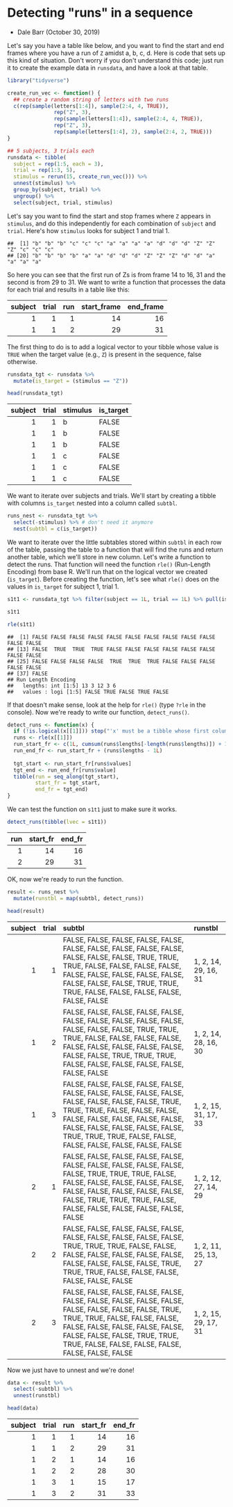 # Detecting "runs" in a sequence

- Dale Barr (October 30, 2019)

Let's say you have a table like below, and you want to find the start and end frames where you have a run of `Z` amidst a, b, c, d.  Here is code that sets up this kind of situation. Don't worry if you don't understand this code; just run it to create the example data in `runsdata`, and have a look at that table.


```r
library("tidyverse")

create_run_vec <- function() {
  ## create a random string of letters with two runs
  c(rep(sample(letters[1:4]), sample(2:4, 4, TRUE)),
               rep("Z", 3),
               rep(sample(letters[1:4]), sample(2:4, 4, TRUE)),
               rep("Z", 3),
               rep(sample(letters[1:4], 2), sample(2:4, 2, TRUE)))
}

## 5 subjects, 3 trials each
runsdata <- tibble(
  subject = rep(1:5, each = 3),
  trial = rep(1:3, 5),
  stimulus = rerun(15, create_run_vec())) %>%
  unnest(stimulus) %>%
  group_by(subject, trial) %>%
  ungroup() %>%
  select(subject, trial, stimulus)
```

Let's say you want to find the start and stop frames where `Z` appears in `stimulus`, and do this independently for each combination of `subject` and `trial`.  Here's how `stimulus` looks for subject 1 and trial 1.


```
##  [1] "b" "b" "b" "c" "c" "c" "a" "a" "a" "a" "d" "d" "d" "Z" "Z" "Z" "c" "c" "c"
## [20] "b" "b" "b" "b" "a" "a" "d" "d" "d" "Z" "Z" "Z" "d" "d" "a" "a" "a" "a"
```

So here you can see that the first run of Zs is from frame 14 to 16, 31 and the second is from 29 to 31. We want to write a function that processes the data for each trial and results in a table like this:

<div class="kable-table">

<table>
 <thead>
  <tr>
   <th style="text-align:right;"> subject </th>
   <th style="text-align:right;"> trial </th>
   <th style="text-align:right;"> run </th>
   <th style="text-align:right;"> start_frame </th>
   <th style="text-align:right;"> end_frame </th>
  </tr>
 </thead>
<tbody>
  <tr>
   <td style="text-align:right;"> 1 </td>
   <td style="text-align:right;"> 1 </td>
   <td style="text-align:right;"> 1 </td>
   <td style="text-align:right;"> 14 </td>
   <td style="text-align:right;"> 16 </td>
  </tr>
  <tr>
   <td style="text-align:right;"> 1 </td>
   <td style="text-align:right;"> 1 </td>
   <td style="text-align:right;"> 2 </td>
   <td style="text-align:right;"> 29 </td>
   <td style="text-align:right;"> 31 </td>
  </tr>
</tbody>
</table>

</div>

The first thing to do is to add a logical vector to your tibble whose value is `TRUE` when the target value (e.g., `Z`) is present in the sequence, false otherwise.


```r
runsdata_tgt <- runsdata %>%
  mutate(is_target = (stimulus == "Z"))

head(runsdata_tgt)
```

<div class="kable-table">

<table>
 <thead>
  <tr>
   <th style="text-align:right;"> subject </th>
   <th style="text-align:right;"> trial </th>
   <th style="text-align:left;"> stimulus </th>
   <th style="text-align:left;"> is_target </th>
  </tr>
 </thead>
<tbody>
  <tr>
   <td style="text-align:right;"> 1 </td>
   <td style="text-align:right;"> 1 </td>
   <td style="text-align:left;"> b </td>
   <td style="text-align:left;"> FALSE </td>
  </tr>
  <tr>
   <td style="text-align:right;"> 1 </td>
   <td style="text-align:right;"> 1 </td>
   <td style="text-align:left;"> b </td>
   <td style="text-align:left;"> FALSE </td>
  </tr>
  <tr>
   <td style="text-align:right;"> 1 </td>
   <td style="text-align:right;"> 1 </td>
   <td style="text-align:left;"> b </td>
   <td style="text-align:left;"> FALSE </td>
  </tr>
  <tr>
   <td style="text-align:right;"> 1 </td>
   <td style="text-align:right;"> 1 </td>
   <td style="text-align:left;"> c </td>
   <td style="text-align:left;"> FALSE </td>
  </tr>
  <tr>
   <td style="text-align:right;"> 1 </td>
   <td style="text-align:right;"> 1 </td>
   <td style="text-align:left;"> c </td>
   <td style="text-align:left;"> FALSE </td>
  </tr>
  <tr>
   <td style="text-align:right;"> 1 </td>
   <td style="text-align:right;"> 1 </td>
   <td style="text-align:left;"> c </td>
   <td style="text-align:left;"> FALSE </td>
  </tr>
</tbody>
</table>

</div>

We want to iterate over subjects and trials. We'll start by creating a tibble with columns `is_target` nested into a column called `subtbl`.


```r
runs_nest <- runsdata_tgt %>%
  select(-stimulus) %>% # don't need it anymore
  nest(subtbl = c(is_target))
```

We want to iterate over the little subtables stored within `subtbl` in each row of the table, passing the table to a function that will find the runs and return another table, which we'll store in new column. Let's write a function to detect the runs. That function will need the function `rle()` (Run-Length Encoding) from base R. We'll run that on the logical vector we created (`is_target`). Before creating the function, let's see what `rle()` does on the values in `is_target` for subject 1, trial 1.


```r
s1t1 <- runsdata_tgt %>% filter(subject == 1L, trial == 1L) %>% pull(is_target)

s1t1

rle(s1t1)
```

```
##  [1] FALSE FALSE FALSE FALSE FALSE FALSE FALSE FALSE FALSE FALSE FALSE FALSE
## [13] FALSE  TRUE  TRUE  TRUE FALSE FALSE FALSE FALSE FALSE FALSE FALSE FALSE
## [25] FALSE FALSE FALSE FALSE  TRUE  TRUE  TRUE FALSE FALSE FALSE FALSE FALSE
## [37] FALSE
## Run Length Encoding
##   lengths: int [1:5] 13 3 12 3 6
##   values : logi [1:5] FALSE TRUE FALSE TRUE FALSE
```

If that doesn't make sense, look at the help for `rle()` (type `?rle` in the console). Now we're ready to write our function, `detect_runs()`.


```r
detect_runs <- function(x) {  
  if (!is.logical(x[[1]])) stop("'x' must be a tibble whose first column is of type 'logical'")
  runs <- rle(x[[1]])
  run_start_fr <- c(1L, cumsum(runs$lengths[-length(runs$lengths)]) + 1L)
  run_end_fr <- run_start_fr + (runs$lengths - 1L)
  
  tgt_start <- run_start_fr[runs$values]
  tgt_end <- run_end_fr[runs$value]
  tibble(run = seq_along(tgt_start),
         start_fr = tgt_start,
         end_fr = tgt_end)
}
```

We can test the function on `s1t1` just to make sure it works.


```r
detect_runs(tibble(lvec = s1t1))
```

<div class="kable-table">

<table>
 <thead>
  <tr>
   <th style="text-align:right;"> run </th>
   <th style="text-align:right;"> start_fr </th>
   <th style="text-align:right;"> end_fr </th>
  </tr>
 </thead>
<tbody>
  <tr>
   <td style="text-align:right;"> 1 </td>
   <td style="text-align:right;"> 14 </td>
   <td style="text-align:right;"> 16 </td>
  </tr>
  <tr>
   <td style="text-align:right;"> 2 </td>
   <td style="text-align:right;"> 29 </td>
   <td style="text-align:right;"> 31 </td>
  </tr>
</tbody>
</table>

</div>

OK, now we're ready to run the function.


```r
result <- runs_nest %>%
  mutate(runstbl = map(subtbl, detect_runs))

head(result)
```

<div class="kable-table">

<table>
 <thead>
  <tr>
   <th style="text-align:right;"> subject </th>
   <th style="text-align:right;"> trial </th>
   <th style="text-align:left;"> subtbl </th>
   <th style="text-align:left;"> runstbl </th>
  </tr>
 </thead>
<tbody>
  <tr>
   <td style="text-align:right;"> 1 </td>
   <td style="text-align:right;"> 1 </td>
   <td style="text-align:left;"> FALSE, FALSE, FALSE, FALSE, FALSE, FALSE, FALSE, FALSE, FALSE, FALSE, FALSE, FALSE, FALSE, TRUE, TRUE, TRUE, FALSE, FALSE, FALSE, FALSE, FALSE, FALSE, FALSE, FALSE, FALSE, FALSE, FALSE, FALSE, TRUE, TRUE, TRUE, FALSE, FALSE, FALSE, FALSE, FALSE, FALSE </td>
   <td style="text-align:left;"> 1, 2, 14, 29, 16, 31 </td>
  </tr>
  <tr>
   <td style="text-align:right;"> 1 </td>
   <td style="text-align:right;"> 2 </td>
   <td style="text-align:left;"> FALSE, FALSE, FALSE, FALSE, FALSE, FALSE, FALSE, FALSE, FALSE, FALSE, FALSE, FALSE, FALSE, TRUE, TRUE, TRUE, FALSE, FALSE, FALSE, FALSE, FALSE, FALSE, FALSE, FALSE, FALSE, FALSE, FALSE, TRUE, TRUE, TRUE, FALSE, FALSE, FALSE, FALSE, FALSE, FALSE, FALSE </td>
   <td style="text-align:left;"> 1, 2, 14, 28, 16, 30 </td>
  </tr>
  <tr>
   <td style="text-align:right;"> 1 </td>
   <td style="text-align:right;"> 3 </td>
   <td style="text-align:left;"> FALSE, FALSE, FALSE, FALSE, FALSE, FALSE, FALSE, FALSE, FALSE, FALSE, FALSE, FALSE, FALSE, FALSE, TRUE, TRUE, TRUE, FALSE, FALSE, FALSE, FALSE, FALSE, FALSE, FALSE, FALSE, FALSE, FALSE, FALSE, FALSE, FALSE, TRUE, TRUE, TRUE, FALSE, FALSE, FALSE, FALSE, FALSE, FALSE, FALSE </td>
   <td style="text-align:left;"> 1, 2, 15, 31, 17, 33 </td>
  </tr>
  <tr>
   <td style="text-align:right;"> 2 </td>
   <td style="text-align:right;"> 1 </td>
   <td style="text-align:left;"> FALSE, FALSE, FALSE, FALSE, FALSE, FALSE, FALSE, FALSE, FALSE, FALSE, FALSE, TRUE, TRUE, TRUE, FALSE, FALSE, FALSE, FALSE, FALSE, FALSE, FALSE, FALSE, FALSE, FALSE, FALSE, FALSE, TRUE, TRUE, TRUE, FALSE, FALSE, FALSE, FALSE, FALSE, FALSE, FALSE </td>
   <td style="text-align:left;"> 1, 2, 12, 27, 14, 29 </td>
  </tr>
  <tr>
   <td style="text-align:right;"> 2 </td>
   <td style="text-align:right;"> 2 </td>
   <td style="text-align:left;"> FALSE, FALSE, FALSE, FALSE, FALSE, FALSE, FALSE, FALSE, FALSE, FALSE, TRUE, TRUE, TRUE, FALSE, FALSE, FALSE, FALSE, FALSE, FALSE, FALSE, FALSE, FALSE, FALSE, FALSE, TRUE, TRUE, TRUE, FALSE, FALSE, FALSE, FALSE, FALSE, FALSE </td>
   <td style="text-align:left;"> 1, 2, 11, 25, 13, 27 </td>
  </tr>
  <tr>
   <td style="text-align:right;"> 2 </td>
   <td style="text-align:right;"> 3 </td>
   <td style="text-align:left;"> FALSE, FALSE, FALSE, FALSE, FALSE, FALSE, FALSE, FALSE, FALSE, FALSE, FALSE, FALSE, FALSE, FALSE, TRUE, TRUE, TRUE, FALSE, FALSE, FALSE, FALSE, FALSE, FALSE, FALSE, FALSE, FALSE, FALSE, FALSE, TRUE, TRUE, TRUE, FALSE, FALSE, FALSE, FALSE, FALSE, FALSE, FALSE </td>
   <td style="text-align:left;"> 1, 2, 15, 29, 17, 31 </td>
  </tr>
</tbody>
</table>

</div>

Now we just have to unnest and we're done!


```r
data <- result %>%
  select(-subtbl) %>%
  unnest(runstbl)

head(data)
```

<div class="kable-table">

<table>
 <thead>
  <tr>
   <th style="text-align:right;"> subject </th>
   <th style="text-align:right;"> trial </th>
   <th style="text-align:right;"> run </th>
   <th style="text-align:right;"> start_fr </th>
   <th style="text-align:right;"> end_fr </th>
  </tr>
 </thead>
<tbody>
  <tr>
   <td style="text-align:right;"> 1 </td>
   <td style="text-align:right;"> 1 </td>
   <td style="text-align:right;"> 1 </td>
   <td style="text-align:right;"> 14 </td>
   <td style="text-align:right;"> 16 </td>
  </tr>
  <tr>
   <td style="text-align:right;"> 1 </td>
   <td style="text-align:right;"> 1 </td>
   <td style="text-align:right;"> 2 </td>
   <td style="text-align:right;"> 29 </td>
   <td style="text-align:right;"> 31 </td>
  </tr>
  <tr>
   <td style="text-align:right;"> 1 </td>
   <td style="text-align:right;"> 2 </td>
   <td style="text-align:right;"> 1 </td>
   <td style="text-align:right;"> 14 </td>
   <td style="text-align:right;"> 16 </td>
  </tr>
  <tr>
   <td style="text-align:right;"> 1 </td>
   <td style="text-align:right;"> 2 </td>
   <td style="text-align:right;"> 2 </td>
   <td style="text-align:right;"> 28 </td>
   <td style="text-align:right;"> 30 </td>
  </tr>
  <tr>
   <td style="text-align:right;"> 1 </td>
   <td style="text-align:right;"> 3 </td>
   <td style="text-align:right;"> 1 </td>
   <td style="text-align:right;"> 15 </td>
   <td style="text-align:right;"> 17 </td>
  </tr>
  <tr>
   <td style="text-align:right;"> 1 </td>
   <td style="text-align:right;"> 3 </td>
   <td style="text-align:right;"> 2 </td>
   <td style="text-align:right;"> 31 </td>
   <td style="text-align:right;"> 33 </td>
  </tr>
</tbody>
</table>

</div>


